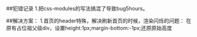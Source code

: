##犯错记录
1.把css-modules的写法搞混了导致bug5hours。


##解决方案：
1.首页的header特殊，解决刷新首页的时候，渲染闪烁的问题：
在原有占位祖父级div，设置height:1px;margin-bottom:-1px;还原原始高度

